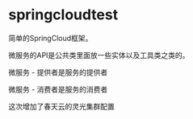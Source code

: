 # springcloudtest
简单的SpringCloud框架。

微服务的API是公共类里面放一些实体以及工具类之类的。

微服务 - 提供者是服务的提供者

微服务 - 消费者是服务的消费者

这次增加了春天云的灵光集群配置
